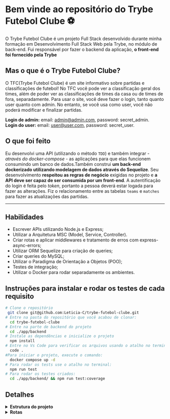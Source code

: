 
   <h1> Bem vinde ao repositório do Trybe Futebol Clube ⚽️</h1>
 
 
 O Trybe Futebol Clube é um projeto Full Stack desenvolvido durante minha formação em Desenvolvimento Full Stack Web pela Trybe, no módulo de back-end. Fui responsável por fazer o backend da aplicação, <strong> o front-end foi fornecido pela Trybe</strong> 
  
 ## Mas o que é o Trybe Futebol Clube?
  O TFC(Trybe Futebol Clube) é um site informativo sobre partidas e classificações de futebol!
  No TFC você pode ver a classificação geral dos times, além de poder ver as classificações de times da casa ou de times de fora, separadamente. Para usar o site, você deve fazer o login, tanto quanto user quanto com admin. No entanto, se você usa como user, você não poderá  modificar e finalizar partidas.
  
  <strong>Login de admin:</strong> email: admin@admin.com, password: secret_admin.<br>
  <strong>Login do user:</strong> email: user@user.com, password: secret_user.
  
  ## O que foi feito
  Eu desenvolvi uma API (utilizando o método `TDD`) e também integrar *- através do docker-compose -* as aplicações para que elas funcionem consumindo um banco de dados.Também construi **um back-end dockerizado utilizando modelagem de dados através do Sequelize**. Seu desenvolvimento **respeitou as regras de negócio** exigidas no projeto e **a API deve ser capaz de ser consumida por um front-end**.
 A autentificação do login é feita pelo _token_, portanto a pessoa deverá estar logada para fazer as alterações.
 Fiz o relacionamento entre as tabelas `teams` e `matches` para fazer as atualizações das partidas.
 
---

## Habilidades

- Escrever APIs utilizando Node.js e Express;
- Utilizar a Arquitetura MSC (Model, Service, Controller). 
- Criar rotas e aplicar middlewares e tratamento de erros com express-async-errors;
- Utilizar ORM Sequelize para criação de queries;
- Criar queries do MySQL;  
- Utilizar o Paradigma de Orientação a Objetos (POO);
- Testes de integração;
- Utilizar o Docker para rodar separadamente os ambientes.



## Instruções para instalar e rodar os testes de cada requisito

```bash
# Clone o repositório
 git clone git@github.com:Leticia-C/trybe-futebol-clube.git
# Entre na pasta do repositório que você acabou de clonar:
  cd trybe-futebol-clube
# Entre na parte de backend do projeto
  cd ./app/backend
# Instale as dependências e inicialize o projeto
  npm install
# Entre no Vs Code para verificar os arquivos usando o atalho no terminal:
  code .
#Para iniciar o projeto, execute o comando:
  docker compose up -d
# Para rodar os tests use o atalho no terminal:
  npm run test
# Para rodar os testes criados:
  cd ./app/backend/ && npm run test:coverage
```

## Detalhes
<details>
<summary><strong> Estrutura do projeto</strong></summary><br />

O projeto é composto de 4 entidades importantes para sua estrutura:

1️⃣ **Banco de dados:**

- Será um container docker MySQL já configurado no docker-compose através de um serviço definido como `db`.
- Tem o papel de fornecer dados para o serviço de _backend_.
- Durante a execução dos testes sempre vai ser acessado pelo `sequelize` e via porta `3002` do `localhost`;
- Você também pode conectar a um Cliente MySQL (Workbench, Beekeeper, DBeaver e etc), colocando as credenciais configuradas no docker-compose no serviço `db`.

2️⃣ **Back-end:**

- Será o ambiente que você realizará a maior parte das implementações exigidas.
- Deve rodar na porta `3001`, pois o front-end faz requisições para ele nessa porta por padrão;
- Sua aplicação deve ser inicializada a partir do arquivo `app/backend/src/server.ts`;
- Garanta que o `express` é executado e a aplicação ouve a porta que vem das variáveis de ambiente;
- Todas as dependências extras (tal como `joi`, `boom`, `express-async-errors`...) devem ser listadas em `app/backend/packages.npm`.

3️⃣ **Front-end:**

- O front já está concluído, não é necessário realizar modificações no mesmo. A única exceção será seu Dockerfile que precisará ser configurado.
- Todos os testes a partir do requisito de login usam o `puppeteer` para simular uma pessoa acessando o site `http://localhost:3000/`;
- O front se comunica com serviço de back-end pela url `http://localhost:3001` através dos endpoints que você deve construir nos requisitos.
- Recomendamos que sempre que implementar um requisito no back-end acesse a página no front-end que consome a implementação para validar se está funcionando como esperado.

4️⃣ **Docker:**

- O `docker-compose` tem a responsabilidade de unir todos os serviços conteinerizados (backend, frontend e db) e subir o projeto completo com o comando `npm run compose:up` ou `npm run compose:up:dev`;
- Você **deve** configurar as `Dockerfiles` corretamente nas raízes do `front-end` e `back-end`, para conseguir inicializar a aplicação;

</details>

<details>
  <summary><strong> Rotas</strong></summary><br />

1️⃣ **Rotas de usuários:**

- POST /login
  - responsável por registrar o login e retornar um token de usuário.
- GET /login/validate
  - responsável validar o login e retornar a 'role' do usuário.

2️⃣ **Rotas de times:**

- GET /teams
  - responsável por retornar times cadastrados no DB.
- GET /teams/:id
  - responsável por retornar times cadastrados no DB através do ID.

3️⃣ **Rotas de Partidas:**

- GET /matches
  - responsável por retornar todas as partidas.
- POST /matches/
  - responsável por cadastrar uma partida no DB.
    -PATCH /matches/:id
  - responsável por atualizar goas de uma partida específica
- PATCH /matches/:id/finish
  - responsável por atualizar o status de uma partida em andamento para partida finalizada ('inProgress: false') no DB.

4️⃣ **Rotas de Líderes:**

- GET /leaderboard
  - responsável por retornar os líderes do campeonato (dentro ou fora de casa).
- GET /leaderboard/home
  - responsável por retornar os líderes do campeonato jogando em casa.
- GET /leaderboard/away
  - responsável por retornar os líderes do campeonato jogando fora de casa

</details>

</details>
   
